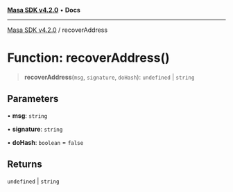 [**Masa SDK v4.2.0**](../README.md) • **Docs**

***

[Masa SDK v4.2.0](../globals.md) / recoverAddress

# Function: recoverAddress()

> **recoverAddress**(`msg`, `signature`, `doHash`): `undefined` \| `string`

## Parameters

• **msg**: `string`

• **signature**: `string`

• **doHash**: `boolean` = `false`

## Returns

`undefined` \| `string`
